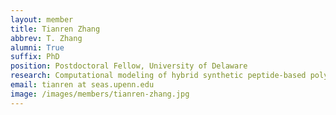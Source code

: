```yaml
---
layout: member
title: Tianren Zhang
abbrev: T. Zhang
alumni: True
suffix: PhD
position: Postdoctoral Fellow, University of Delaware
research: Computational modeling of hybrid synthetic peptide-based polymers
email: tianren at seas.upenn.edu
image: /images/members/tianren-zhang.jpg
---
```

